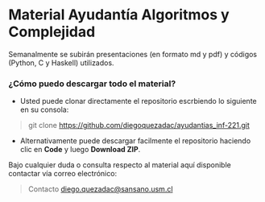 # Material Ayudantía Algoritmos y Complejidad

Semanalmente se subirán presentaciones (en formato md y pdf) y códigos (Python, C y Haskell) utilizados.

### ¿Cómo puedo descargar todo el material?
- Usted puede clonar directamente el repositorio escrbiendo lo siguiente en su consola:
> git clone https://github.com/diegoquezadac/ayudantias_inf-221.git

- Alternativamente puede descargar facilmente el repositorio haciendo clic en **Code** y luego **Download ZIP**.

Bajo cualquier duda o consulta respecto al material aquí disponible contactar vía correo electrónico:

> Contacto diego.quezadac@sansano.usm.cl


